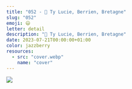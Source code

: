 ```yaml
---
title: "052 - 📍 Ty Lucie, Berrien, Bretagne"
slug: "052"
emoji: 😃
letter: detail
description: "📍 Ty Lucie, Berrien, Bretagne"
date: 2023-07-21T00:00:00+01:00
color: jazzberry
resources:
  - src: "cover.webp"
    name: "cover"
---
```

![](cover)

